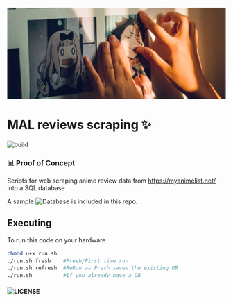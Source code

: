 ![Header  Photo by Gracia Dharma on Unsplash](img/001.jpg)

# MAL reviews scraping :sparkles:
![build](https://img.shields.io/badge/build-passed-inactive/?style=flat-square&logo=python&color=lightgrey)
### :bar_chart: Proof of Concept 

Scripts for web scraping anime review data from https://myanimelist.net/ into a SQL database 

A sample ![Database](db/anime.db) is included in this repo.

## Executing

To run this code on your hardware
```bash
chmod u+x run.sh
./run.sh fresh    #Fresh/First time run
./run.sh refresh  #ReRun as Fresh saves the existing DB
./run.sh          #If you already have a DB 
```

#### ![LICENSE](LICENSE)
